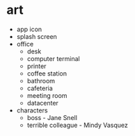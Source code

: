 # art

* app icon
* splash screen
* office
  * desk
  * computer terminal
  * printer
  * coffee station
  * bathroom
  * cafeteria
  * meeting room
  * datacenter
* characters
  * boss - Jane Snell
  * terrible colleague - Mindy Vasquez